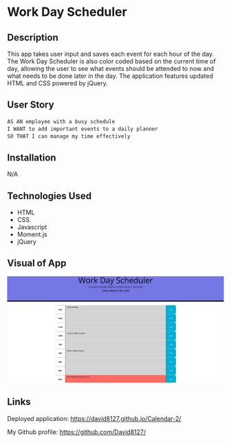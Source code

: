 # Work Day Scheduler

## Description

This app takes user input and saves each event for each hour of the day. The Work Day Scheduler is also color coded based on the current time of day, allowing the user to see what events should be attended to now and what needs to be done later in the day. The application features updated HTML and CSS powered by jQuery.

## User Story

```md
AS AN employee with a busy schedule
I WANT to add important events to a daily planner
SO THAT I can manage my time effectively
```

## Installation

N/A

## Technologies Used

- HTML
- CSS
- Javascript
- Moment.js
- jQuery

## Visual of App
![Example of app with saved events.](./assets/scheduleExample.JPG)


## Links

Deployed application: https://david8127.github.io/Calendar-2/

My Github profile: https://github.com/David8127/
